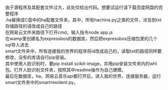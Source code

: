 由于源程序及其配套文件过大，此处仅给出代码。想要试运行请下载百度网盘的完整程序  
.ha替换成C盘中的ha配置文件夹，其中，所有hachina.py之类的文件，涉及到txt存储路径的请改成自己的路径  
在网易云文件夹路径下打开cmd，输入指令node app.js  
在wamp里创建名为expressbos的数据库，然后把expressbos压缩包里的几个sql导入进去  
smart文件夹中，所有连接我的世界的程序将id改成自己的，读取txt的路径同样要修改，没有的库请自行pip安装。  
其中使用人脸识别时，要pip install scikit-image，并用pip安装文件夹内的whl包。打开人脸识别文件夹，按照其中readme操作为自己建模。  
最后在数据库，ha，网易云音乐api都打开后，进入我的世界，连接服务器，运行smart文件夹中的smartresident.py。  
